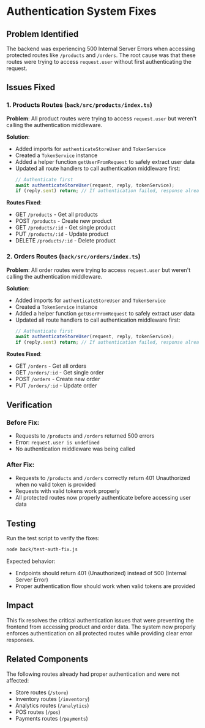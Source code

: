 # Authentication System Fixes

## Problem Identified

The backend was experiencing 500 Internal Server Errors when accessing protected routes like `/products` and `/orders`. The root cause was that these routes were trying to access `request.user` without first authenticating the request.

## Issues Fixed

### 1. Products Routes (`back/src/products/index.ts`)

**Problem**: All product routes were trying to access `request.user` but weren't calling the authentication middleware.

**Solution**: 
- Added imports for `authenticateStoreUser` and `TokenService`
- Created a `TokenService` instance
- Added a helper function `getUserFromRequest` to safely extract user data
- Updated all route handlers to call authentication middleware first:
  ```javascript
  // Authenticate first
  await authenticateStoreUser(request, reply, tokenService);
  if (reply.sent) return; // If authentication failed, response already sent
  ```

**Routes Fixed**:
- GET `/products` - Get all products
- POST `/products` - Create new product
- GET `/products/:id` - Get single product
- PUT `/products/:id` - Update product
- DELETE `/products/:id` - Delete product

### 2. Orders Routes (`back/src/orders/index.ts`)

**Problem**: All order routes were trying to access `request.user` but weren't calling the authentication middleware.

**Solution**: 
- Added imports for `authenticateStoreUser` and `TokenService`
- Created a `TokenService` instance
- Added a helper function `getUserFromRequest` to safely extract user data
- Updated all route handlers to call authentication middleware first:
  ```javascript
  // Authenticate first
  await authenticateStoreUser(request, reply, tokenService);
  if (reply.sent) return; // If authentication failed, response already sent
  ```

**Routes Fixed**:
- GET `/orders` - Get all orders
- GET `/orders/:id` - Get single order
- POST `/orders` - Create new order
- PUT `/orders/:id` - Update order

## Verification

### Before Fix:
- Requests to `/products` and `/orders` returned 500 errors
- Error: `request.user is undefined`
- No authentication middleware was being called

### After Fix:
- Requests to `/products` and `/orders` correctly return 401 Unauthorized when no valid token is provided
- Requests with valid tokens work properly
- All protected routes now properly authenticate before accessing user data

## Testing

Run the test script to verify the fixes:
```bash
node back/test-auth-fix.js
```

Expected behavior:
- Endpoints should return 401 (Unauthorized) instead of 500 (Internal Server Error)
- Proper authentication flow should work when valid tokens are provided

## Impact

This fix resolves the critical authentication issues that were preventing the frontend from accessing product and order data. The system now properly enforces authentication on all protected routes while providing clear error responses.

## Related Components

The following routes already had proper authentication and were not affected:
- Store routes (`/store`)
- Inventory routes (`/inventory`)
- Analytics routes (`/analytics`)
- POS routes (`/pos`)
- Payments routes (`/payments`)
